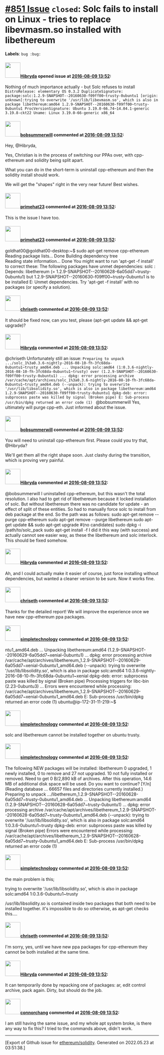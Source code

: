 # [\#851 Issue](https://github.com/ethereum/solidity/issues/851) `closed`: Solc fails to install on Linux - tries to replace libevmasm.so installed with libethereum
**Labels**: `bug :bug:`


#### <img src="https://avatars.githubusercontent.com/u/7373208?u=5802f533c1cad6b89f2d0404fbd9d5f2701d8602&v=4" width="50">[Hibryda](https://github.com/Hibryda) opened issue at [2016-08-09 13:52](https://github.com/ethereum/solidity/issues/851):

Nothing of much importance actually - but Solc refuses to install 
`DistroRelease: elementary OS 0.3.2
DuplicateSignature: package:solc:1.2.9-SNAPSHOT--20160630-f09ff00~trusty-0ubuntu1 [origin: unknown]:trying to overwrite '/usr/lib/libevmasm.so', which is also in package libethereum:amd64 1.2.9-SNAPSHOT--20160630-f09ff00~trusty-0ubuntu1
ProcVersionSignature: Ubuntu 3.19.0-66.74~14.04.1-generic 3.19.8-ckt22
Uname: Linux 3.19.0-66-generic x86_64`


#### <img src="https://avatars.githubusercontent.com/u/3788156?u=f379551fa667ddb096e1ea2ef248d16e7461b1c3&v=4" width="50">[bobsummerwill](https://github.com/bobsummerwill) commented at [2016-08-09 13:52](https://github.com/ethereum/solidity/issues/851#issuecomment-238670935):

Hey, @Hibryda,

Yes, Christian is in the process of switching our PPAs over, with cpp-ethereum and solidity being split apart.

What you can do in the short-term is uninstall cpp-ethereum and then the solidity install should work.

We will get the "shapes" right in the very near future!   Best wishes.

#### <img src="https://avatars.githubusercontent.com/u/12415643?u=97f1217d5f90c9d9ee58fb6056978401567cf42a&v=4" width="50">[primehat23](https://github.com/primehat23) commented at [2016-08-09 13:52](https://github.com/ethereum/solidity/issues/851#issuecomment-238674181):

This is the issue I have too.

#### <img src="https://avatars.githubusercontent.com/u/12415643?u=97f1217d5f90c9d9ee58fb6056978401567cf42a&v=4" width="50">[primehat23](https://github.com/primehat23) commented at [2016-08-09 13:52](https://github.com/ethereum/solidity/issues/851#issuecomment-238675144):

goldhat00@goldhat00-desktop:~$ sudo apt-get remove cpp-ethereum
Reading package lists... Done
Building dependency tree  
Reading state information... Done
You might want to run 'apt-get -f install' to correct these:
The following packages have unmet dependencies:
 solc : Depends: libethereum (= 1.2.9-SNAPSHOT--20160628-6a05dd7~trusty-0ubuntu1) but 1.2.9-SNAPSHOT--20160630-f09ff00~trusty-0ubuntu1 is to be installed
E: Unmet dependencies. Try 'apt-get -f install' with no packages (or specify a solution).

#### <img src="https://avatars.githubusercontent.com/u/9073706?v=4" width="50">[chriseth](https://github.com/chriseth) commented at [2016-08-09 13:52](https://github.com/ethereum/solidity/issues/851#issuecomment-238881117):

It should be fixed now, can you test, please (apt-get update && apt-get upgrade)?

#### <img src="https://avatars.githubusercontent.com/u/7373208?u=5802f533c1cad6b89f2d0404fbd9d5f2701d8602&v=4" width="50">[Hibryda](https://github.com/Hibryda) commented at [2016-08-09 13:52](https://github.com/ethereum/solidity/issues/851#issuecomment-238993611):

@chriseth Unfortunately still an issue:
`Preparing to unpack .../solc_1%3a0.3.6-nightly-2016-08-10-fh-3fc68da-0ubuntu1~trusty_amd64.deb ...
Unpacking solc:amd64 (1:0.3.6-nightly-2016-08-10-fh-3fc68da-0ubuntu1~trusty) over (1.2.9-SNAPSHOT--20160630-f09ff00~trusty-0ubuntu1) ...
dpkg: error processing archive /var/cache/apt/archives/solc_1%3a0.3.6-nightly-2016-08-10-fh-3fc68da-0ubuntu1~trusty_amd64.deb (--unpack):
 trying to overwrite '/usr/lib/libsolidity.so', which is also in package libethereum:amd64 1.2.9-SNAPSHOT--20160630-f09ff00~trusty-0ubuntu1
dpkg-deb: error: subprocess paste was killed by signal (Broken pipe)
E: Sub-process /usr/bin/dpkg returned an error code (1)
`
@bobsummerwill Yes, ultimately will purge cpp-eth. Just informed about the issue.

#### <img src="https://avatars.githubusercontent.com/u/3788156?u=f379551fa667ddb096e1ea2ef248d16e7461b1c3&v=4" width="50">[bobsummerwill](https://github.com/bobsummerwill) commented at [2016-08-09 13:52](https://github.com/ethereum/solidity/issues/851#issuecomment-239046408):

You will need to uninstall cpp-ethereum first.   Please could you try that, @Hibryda?

We'll get them all the right shape soon.    Just clashy during the transition, which is proving very painful.

#### <img src="https://avatars.githubusercontent.com/u/7373208?u=5802f533c1cad6b89f2d0404fbd9d5f2701d8602&v=4" width="50">[Hibryda](https://github.com/Hibryda) commented at [2016-08-09 13:52](https://github.com/ethereum/solidity/issues/851#issuecomment-239067366):

@bobsummerwill I uninstalled cpp-ethereum, but this wasn't the total resolution. I also had to get rid of libethereum because it locked installation of solc. But without libethereum there was no candidate for update - an effect of split of these entities. So had to manually force solc to install from deb package at the end.
So the path was as follows:
sudo apt-get remove --purge cpp-ethereum
sudo apt-get remove --purge libethereum
sudo apt-get update && sudo apt-get upgrade #(no candidates)
sudo dpkg -i /path/to/solc_pack
sudo apt-get install -f
I did it this way (with success) and actually cannot see easier way, as these the libethereum and solc interlock. This should be fixed somehow.

#### <img src="https://avatars.githubusercontent.com/u/7373208?u=5802f533c1cad6b89f2d0404fbd9d5f2701d8602&v=4" width="50">[Hibryda](https://github.com/Hibryda) commented at [2016-08-09 13:52](https://github.com/ethereum/solidity/issues/851#issuecomment-239072516):

Ah, and I could actually make it easier of course, just force installing without dependencies, but wanted a cleaner version to be sure. Now it works fine.

#### <img src="https://avatars.githubusercontent.com/u/9073706?v=4" width="50">[chriseth](https://github.com/chriseth) commented at [2016-08-09 13:52](https://github.com/ethereum/solidity/issues/851#issuecomment-239202857):

Thanks for the detailed report! We will improve the experience once we have new cpp-ethereum ppa packages.

#### <img src="https://avatars.githubusercontent.com/u/7590549?v=4" width="50">[simpletechnology](https://github.com/simpletechnology) commented at [2016-08-09 13:52](https://github.com/ethereum/solidity/issues/851#issuecomment-239204716):

ntu1_amd64.deb ...
Unpacking libethereum:amd64 (1.2.9-SNAPSHOT--20160629-6a05dd7~xenial-0ubuntu1) ...
dpkg: error processing archive /var/cache/apt/archives/libethereum_1.2.9-SNAPSHOT--20160629-6a05dd7~xenial-0ubuntu1_amd64.deb (--unpack):
 trying to overwrite '/usr/lib/libsolidity.so', which is also in package solc:amd64 1:0.3.6-nightly-2016-08-10-fh-3fc68da-0ubuntu1~xenial
dpkg-deb: error: subprocess paste was killed by signal (Broken pipe)
Processing triggers for libc-bin (2.23-0ubuntu3) ...
Errors were encountered while processing:
 /var/cache/apt/archives/libethereum_1.2.9-SNAPSHOT--20160629-6a05dd7~xenial-0ubuntu1_amd64.deb
E: Sub-process /usr/bin/dpkg returned an error code (1)
ubuntu@ip-172-31-11-219:~$

#### <img src="https://avatars.githubusercontent.com/u/7590549?v=4" width="50">[simpletechnology](https://github.com/simpletechnology) commented at [2016-08-09 13:52](https://github.com/ethereum/solidity/issues/851#issuecomment-239207020):

solc and libethereum cannot be installed together on ubuntu trusty.

#### <img src="https://avatars.githubusercontent.com/u/7590549?v=4" width="50">[simpletechnology](https://github.com/simpletechnology) commented at [2016-08-09 13:52](https://github.com/ethereum/solidity/issues/851#issuecomment-239207493):

The following NEW packages will be installed:
  libethereum
0 upgraded, 1 newly installed, 0 to remove and 27 not upgraded.
10 not fully installed or removed.
Need to get 0 B/2,890 kB of archives.
After this operation, 14.6 MB of additional disk space will be used.
Do you want to continue? [Y/n](Reading database ... 66657 files and directories currently installed.)
Preparing to unpack .../libethereum_1.2.9-SNAPSHOT--20160628-6a05dd7~trusty-0ubuntu1_amd64.deb ...
Unpacking libethereum:amd64 (1.2.9-SNAPSHOT--20160628-6a05dd7~trusty-0ubuntu1) ...
dpkg: error processing archive /var/cache/apt/archives/libethereum_1.2.9-SNAPSHOT--20160628-6a05dd7~trusty-0ubuntu1_amd64.deb (--unpack):
 trying to overwrite '/usr/lib/libsolidity.so', which is also in package solc:amd64 1:0.3.6-0ubuntu1~trusty
dpkg-deb: error: subprocess paste was killed by signal (Broken pipe)
Errors were encountered while processing:
 /var/cache/apt/archives/libethereum_1.2.9-SNAPSHOT--20160628-6a05dd7~trusty-0ubuntu1_amd64.deb
E: Sub-process /usr/bin/dpkg returned an error code (1)

#### <img src="https://avatars.githubusercontent.com/u/7590549?v=4" width="50">[simpletechnology](https://github.com/simpletechnology) commented at [2016-08-09 13:52](https://github.com/ethereum/solidity/issues/851#issuecomment-239207851):

the main problem is this;

trying to overwrite '/usr/lib/libsolidity.so', which is also in package solc:amd64 1:0.3.6-0ubuntu1~trusty

/usr/lib/libsolidity.so is contained inside two packages that both need to be installed together. it's impossible to do so otherwise, as apt-get checks this....

#### <img src="https://avatars.githubusercontent.com/u/9073706?v=4" width="50">[chriseth](https://github.com/chriseth) commented at [2016-08-09 13:52](https://github.com/ethereum/solidity/issues/851#issuecomment-239220351):

I'm sorry, yes, until we have new ppa packages for cpp-ethereum they cannot be both installed at the same time.

#### <img src="https://avatars.githubusercontent.com/u/7373208?u=5802f533c1cad6b89f2d0404fbd9d5f2701d8602&v=4" width="50">[Hibryda](https://github.com/Hibryda) commented at [2016-08-09 13:52](https://github.com/ethereum/solidity/issues/851#issuecomment-239243074):

It can temporarily done by repacking one of packages: ar, edit control archive, pack again. Dirty, but should do the job.

#### <img src="https://avatars.githubusercontent.com/u/2136396?v=4" width="50">[connorchang](https://github.com/connorchang) commented at [2016-08-09 13:52](https://github.com/ethereum/solidity/issues/851#issuecomment-240922739):

I am still having the same issue, and my whole apt system broke, is there any way to fix this? I tried to the commands above, didn't work.


-------------------------------------------------------------------------------



[Export of Github issue for [ethereum/solidity](https://github.com/ethereum/solidity). Generated on 2022.05.23 at 03:51:38.]
